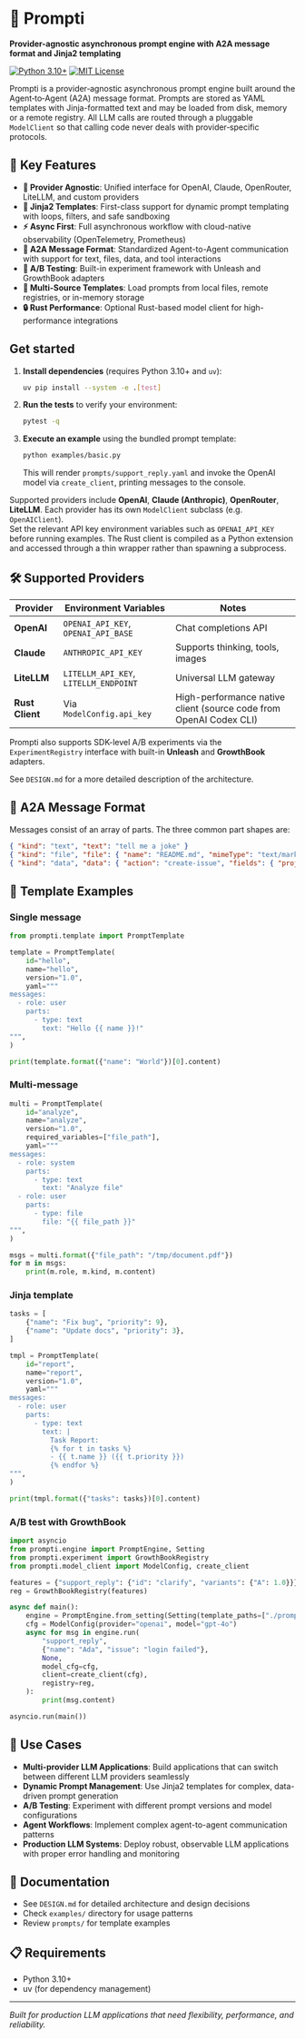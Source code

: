 # 🚀 Prompti

**Provider-agnostic asynchronous prompt engine with A2A message format and Jinja2 templating**

[![Python 3.10+](https://img.shields.io/badge/python-3.10+-blue.svg)](https://www.python.org/downloads/)
[![MIT License](https://img.shields.io/badge/license-MIT-green.svg)](LICENSE)

Prompti is a provider‑agnostic asynchronous prompt engine built around the
Agent‑to‑Agent (A2A) message format. Prompts are stored as YAML templates with Jinja-formatted text and
may be loaded from disk, memory or a remote registry. All LLM calls are routed
through a pluggable `ModelClient` so that calling code never deals with
provider‑specific protocols.

## 🌟 Key Features

- **🔄 Provider Agnostic**: Unified interface for OpenAI, Claude, OpenRouter, LiteLLM, and custom providers
- **📝 Jinja2 Templates**: First-class support for dynamic prompt templating with loops, filters, and safe sandboxing
- **⚡ Async First**: Full asynchronous workflow with cloud-native observability (OpenTelemetry, Prometheus)
- **🎯 A2A Message Format**: Standardized Agent-to-Agent communication with support for text, files, data, and tool interactions
- **🧪 A/B Testing**: Built-in experiment framework with Unleash and GrowthBook adapters
- **📂 Multi-Source Templates**: Load prompts from local files, remote registries, or in-memory storage
- **🔒 Rust Performance**: Optional Rust-based model client for high-performance integrations

## Get started

1. **Install dependencies** (requires Python 3.10+ and `uv`):

   ```bash
   uv pip install --system -e .[test]
   ```

2. **Run the tests** to verify your environment:

   ```bash
   pytest -q
   ```

3. **Execute an example** using the bundled prompt template:

   ```bash
   python examples/basic.py
   ```

   This will render `prompts/support_reply.yaml` and invoke the
   OpenAI model via `create_client`, printing messages to the console.

Supported providers include **OpenAI**, **Claude (Anthropic)**, **OpenRouter**,
**LiteLLM**.  Each provider has its own `ModelClient` subclass (e.g. `OpenAIClient`).  
Set the relevant API key environment variables such as `OPENAI_API_KEY` before 
running examples.  The Rust client is compiled as a Python extension and accessed 
through a thin wrapper rather than spawning a subprocess.

## 🛠️ Supported Providers

| Provider | Environment Variables | Notes |
|----------|----------------------|-------|
| **OpenAI** | `OPENAI_API_KEY`, `OPENAI_API_BASE` | Chat completions API |
| **Claude** | `ANTHROPIC_API_KEY` | Supports thinking, tools, images |
| **LiteLLM** | `LITELLM_API_KEY`, `LITELLM_ENDPOINT` | Universal LLM gateway |
| **Rust Client** | Via `ModelConfig.api_key` | High-performance native client (source code from OpenAI Codex CLI) |

Prompti also supports SDK-level A/B experiments via the `ExperimentRegistry`
interface with built-in **Unleash** and **GrowthBook** adapters.

See `DESIGN.md` for a more detailed description of the architecture.

## 💬 A2A Message Format

Messages consist of an array of parts. The three common part shapes are:

```json
{ "kind": "text", "text": "tell me a joke" }
{ "kind": "file", "file": { "name": "README.md", "mimeType": "text/markdown", "bytes": "IyBTYW1wbGUgTWFya2Rvd24gZmlsZQoK…" } }
{ "kind": "data", "data": { "action": "create-issue", "fields": { "project": "MLInfra", "severity": "high", "title": "GPU node failure" } } }
```

## 📝 Template Examples

### Single message

```python
from prompti.template import PromptTemplate

template = PromptTemplate(
    id="hello",
    name="hello",
    version="1.0",
    yaml="""
messages:
  - role: user
    parts:
      - type: text
        text: "Hello {{ name }}!"
""",
)

print(template.format({"name": "World"})[0].content)
```

### Multi-message

```python
multi = PromptTemplate(
    id="analyze",
    name="analyze",
    version="1.0",
    required_variables=["file_path"],
    yaml="""
messages:
  - role: system
    parts:
      - type: text
        text: "Analyze file"
  - role: user
    parts:
      - type: file
        file: "{{ file_path }}"
""",
)

msgs = multi.format({"file_path": "/tmp/document.pdf"})
for m in msgs:
    print(m.role, m.kind, m.content)
```

### Jinja template

```python
tasks = [
    {"name": "Fix bug", "priority": 9},
    {"name": "Update docs", "priority": 3},
]

tmpl = PromptTemplate(
    id="report",
    name="report",
    version="1.0",
    yaml="""
messages:
  - role: user
    parts:
      - type: text
        text: |
          Task Report:
          {% for t in tasks %}
          - {{ t.name }} ({{ t.priority }})
          {% endfor %}
""",
)

print(tmpl.format({"tasks": tasks})[0].content)
```

### A/B test with GrowthBook

```python
import asyncio
from prompti.engine import PromptEngine, Setting
from prompti.experiment import GrowthBookRegistry
from prompti.model_client import ModelConfig, create_client

features = {"support_reply": {"id": "clarify", "variants": {"A": 1.0}}}
reg = GrowthBookRegistry(features)

async def main():
    engine = PromptEngine.from_setting(Setting(template_paths=["./prompts"]))
    cfg = ModelConfig(provider="openai", model="gpt-4o")
    async for msg in engine.run(
        "support_reply",
        {"name": "Ada", "issue": "login failed"},
        None,
        model_cfg=cfg,
        client=create_client(cfg),
        registry=reg,
    ):
        print(msg.content)

asyncio.run(main())
```

## 🧪 Use Cases

- **Multi-provider LLM Applications**: Build applications that can switch between different LLM providers seamlessly
- **Dynamic Prompt Management**: Use Jinja2 templates for complex, data-driven prompt generation
- **A/B Testing**: Experiment with different prompt versions and model configurations
- **Agent Workflows**: Implement complex agent-to-agent communication patterns
- **Production LLM Systems**: Deploy robust, observable LLM applications with proper error handling and monitoring

## 📖 Documentation

- See `DESIGN.md` for detailed architecture and design decisions
- Check `examples/` directory for usage patterns
- Review `prompts/` for template examples

## 📋 Requirements

- Python 3.10+
- uv (for dependency management)

---

*Built for production LLM applications that need flexibility, performance, and reliability.*
```
